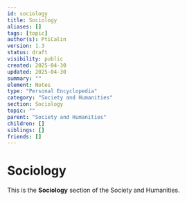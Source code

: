 ```yaml
---
id: sociology
title: Sociology
aliases: []
tags: [topic]
author(s): PtiCalin
version: 1.3
status: draft
visibility: public
created: 2025-04-30
updated: 2025-04-30
summary: ""
element: Notes
type: "Personal Encyclopedia"
category: "Society and Humanities"
section: Sociology
topic: ""
parent: "Society and Humanities"
children: []
siblings: []
friends: []
---
```

# Sociology

This is the **Sociology** section of the Society and Humanities.
